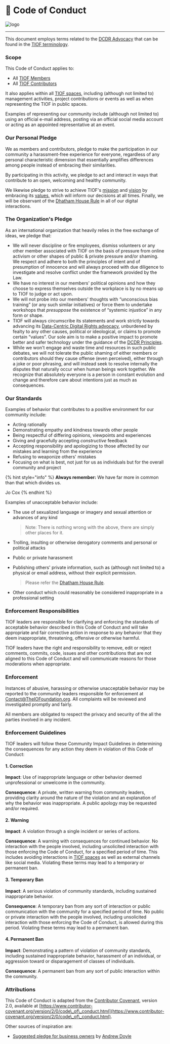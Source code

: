 # 💯 Code of Conduct



![logo](https://user-images.githubusercontent.com/9198668/103223358-02a5ae80-4961-11eb-9a78-c6ebc20d7691.png)

***

This document employs terms related to the [DCDR Advocacy](https://tiof.click/DCDRAdvocacy) that can be found in the [TIOF terminology](https://tiof.click/TIOFTerminology/).

### Scope

This Code of Conduct applies to:

* All [TIOF Members](https://tiof.click/TIOFTerminology/#members)
* All [TIOF Contributors](https://tiof.click/TIOFTerminology/#contributors)

It also applies within all [TIOF spaces](https://tiof.click/TIOFTerminology/#spaces), including (although not limited to) management activities, project contributions or events as well as when representing the TIOF in public spaces.

Examples of representing our community include (although not limited to) using an official e-mail address, posting via an official social media account or acting as an appointed representative at an event.

### Our Personal Pledge

We as members and contributors, pledge to make the participation in our community a harassment-free experience for everyone, regardless of any personal characteristic dimension that essentially amplifies differences among people instead of embracing their similarities.

By participating in this activity, we pledge to act and interact in ways that contribute to an open, welcoming and healthy community.

We likewise pledge to strive to achieve TIOF's [mission](https://github.com/TheIOFoundation/TIOF/wiki#mission) and [vision](https://github.com/TheIOFoundation/TIOF/wiki#vision) by embracing its [values](https://github.com/TheIOFoundation/TIOF/wiki#values), which will inform our decisions at all times. Finally, we will be observant of the [Dhatham House Rule](http://tiof.click/Dhatam) in all of our digital interactions.

### The Organization's Pledge

As an international organization that heavily relies in the free exchange of ideas, we pledge that:

* We will never discipline or fire employees, dismiss volunteers or any other member associated with TIOF on the basis of pressure from online activism or other shapes of public & private pressure and/or shaming. We respect and adhere to both the principles of intent and of presumption of innocence and will always proceed with due diligence to investigate and resolve conflict under the framework provided by the Law.
* We have no interest in our members' political opinions and how they choose to express themselves outside the workplace is by no means up to TIOF to judge or act upon.
* We will not probe into our members' thoughts with “unconscious bias training” (or any such similar initiatives) or force them to undertake workshops that _presuppose_ the existence of “systemic injustice” in any form or shape.
* TIOF will always circumscribe its statements and work strictly towards advancing its [Data-Centric Digital Rights advocacy](https://tiof.click/DCDRAdvocacy), unburdened by fealty to any other causes, political or ideological, or claims to promote certain “values”. Our sole aim is to make a positive impact to promote better and safer technology under the guidance of the [DCDR Principles](https://tiof.click/DCDRPrinciples).
* While we won't engage and waste time and resources in such public debates, we will not tolerate the public shaming of either members or contributors should they cause offense (even perceived), either through a joke or poor phrasing, and will instead seek to resolve internally the disputes that naturally occur when human beings work together. We recognize that absolutely everyone is a person in constant evolution and change and therefore care about intentions just as much as consequences.

### Our Standards

Examples of behavior that contributes to a positive environment for our community include:

* Acting rationally
* Demonstrating empathy and kindness towards other people
* Being respectful of differing opinions, viewpoints and experiences
* Giving and gracefully accepting _constructive_ feedback
* Accepting responsibility and apologizing to those affected by our mistakes and learning from the experience
* Refusing to weaponize others' mistakes
* Focusing on what is best, not just for us as individuals but for the overall community and project

{% hint style="info" %}
**Always remember:** We have far more in common than that which divides us.

Jo Cox
{% endhint %}

Examples of unacceptable behavior include:

*   The use of sexualized language or imagery and sexual attention or advances of any kind

    > Note: There is nothing wrong with the above, there are simply other places for it.
* Trolling, insulting or otherwise derogatory comments and personal or political attacks
* Public or private harassment
*   Publishing others' private information, such as (although not limited to) a physical or email address, without their explicit permission.

    > Please refer the [Dhatham House Rule](http://tiof.click/Dhatam).
* Other conduct which could reasonably be considered inappropriate in a professional setting

### Enforcement Responsibilities

TIOF leaders are responsible for clarifying and enforcing the standards of acceptable behavior described in this Code of Conduct and will take appropriate and fair corrective action in response to any behavior that they deem inappropriate, threatening, offensive or otherwise harmful.

TIOF leaders have the right and responsibility to remove, edit or reject comments, commits, code, issues and other contributions that are not aligned to this Code of Conduct and will communicate reasons for those moderations when appropriate.

### Enforcement

Instances of abusive, harassing or otherwise unacceptable behavior may be reported to the community leaders responsible for enforcement at [Contact@TheIOFoundation.org](mailto://Contact@TheIOFoundation.org). All complaints will be reviewed and investigated promptly and fairly.

All members are obligated to respect the privacy and security of the all the parties involved in any incident.

### Enforcement Guidelines

TIOF leaders will follow these Community Impact Guidelines in determining the consequences for any action they deem in violation of this Code of Conduct:

#### 1. Correction

**Impact**: Use of inappropriate language or other behavior deemed unprofessional or unwelcome in the community.

**Consequence**: A private, written warning from community leaders, providing clarity around the nature of the violation and an explanation of why the behavior was inappropriate. A public apology may be requested and/or required.

#### 2. Warning

**Impact**: A violation through a single incident or series of actions.

**Consequence**: A warning with consequences for continued behavior. No interaction with the people involved, including unsolicited interaction with those enforcing the Code of Conduct, for a specified period of time. This includes avoiding interactions in [TIOF spaces](https://tiof.click/TIOFTerminology/#spaces) as well as external channels like social media. Violating these terms may lead to a temporary or permanent ban.

#### 3. Temporary Ban

**Impact**: A serious violation of community standards, including sustained inappropriate behavior.

**Consequence**: A temporary ban from any sort of interaction or public communication with the community for a specified period of time. No public or private interaction with the people involved, including unsolicited interaction with those enforcing the Code of Conduct, is allowed during this period. Violating these terms may lead to a permanent ban.

#### 4. Permanent Ban

**Impact**: Demonstrating a pattern of violation of community standards, including sustained inappropriate behavior, harassment of an individual, or aggression toward or disparagement of classes of individuals.

**Consequence**: A permanent ban from any sort of public interaction within the community.

### Attributions

This Code of Conduct is adapted from the [Contributor Covenant](https://www.contributor-covenant.org), version 2.0, available at [https://www.contributor-covenant.org/version/2/0/code\_of\_conduct.html](https://www.contributor-covenant.org/version/2/0/code\_of\_conduct.html).

Other sources of inspiration are:

* [Suggested pledge for business owners](https://dothe.click/Ext2) by [Andrew Doyle](https://tiof.click/Ext1)
